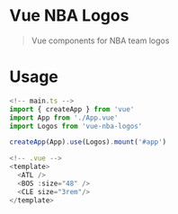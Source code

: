 # Vue NBA Logos

> Vue components for NBA team logos

# Usage

```ts
<!-- main.ts -->
import { createApp } from 'vue'
import App from './App.vue'
import Logos from 'vue-nba-logos'

createApp(App).use(Logos).mount('#app')

<!-- .vue -->
<template>
  <ATL />
  <BOS :size="48" />
  <CLE size="3rem"/>
</template>
```
